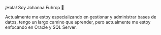 ¡Hola! Soy Johanna Fuhrop 🌸

Actualmente me estoy especializando en gestionar y administrar bases de datos, tengo un largo camino que aprender, pero actualmente me estoy enfocando en Oracle y SQL Server.



